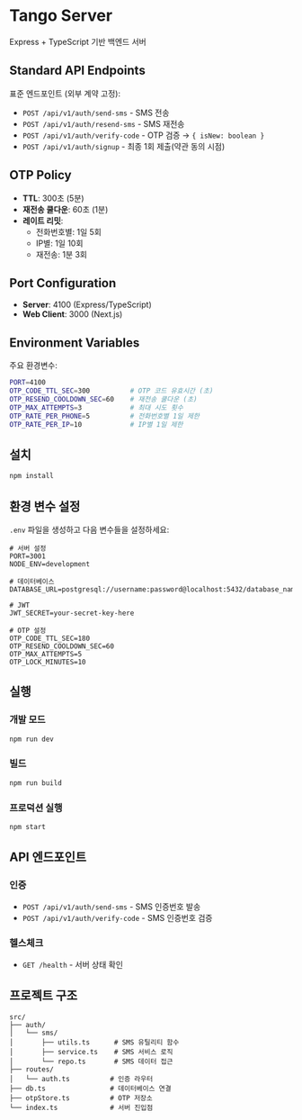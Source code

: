 # Tango Server

Express + TypeScript 기반 백엔드 서버

## Standard API Endpoints

표준 엔드포인트 (외부 계약 고정):

- `POST /api/v1/auth/send-sms` - SMS 전송
- `POST /api/v1/auth/resend-sms` - SMS 재전송  
- `POST /api/v1/auth/verify-code` - OTP 검증 → `{ isNew: boolean }`
- `POST /api/v1/auth/signup` - 최종 1회 제출(약관 동의 시점)

## OTP Policy

- **TTL**: 300초 (5분)
- **재전송 쿨다운**: 60초 (1분)
- **레이트 리밋**: 
  - 전화번호별: 1일 5회
  - IP별: 1일 10회
  - 재전송: 1분 3회

## Port Configuration

- **Server**: 4100 (Express/TypeScript)
- **Web Client**: 3000 (Next.js)

## Environment Variables

주요 환경변수:

```bash
PORT=4100
OTP_CODE_TTL_SEC=300          # OTP 코드 유효시간 (초)
OTP_RESEND_COOLDOWN_SEC=60    # 재전송 쿨다운 (초)
OTP_MAX_ATTEMPTS=3            # 최대 시도 횟수
OTP_RATE_PER_PHONE=5          # 전화번호별 1일 제한
OTP_RATE_PER_IP=10            # IP별 1일 제한
```

## 설치

```bash
npm install
```

## 환경 변수 설정

`.env` 파일을 생성하고 다음 변수들을 설정하세요:

```env
# 서버 설정
PORT=3001
NODE_ENV=development

# 데이터베이스
DATABASE_URL=postgresql://username:password@localhost:5432/database_name

# JWT
JWT_SECRET=your-secret-key-here

# OTP 설정
OTP_CODE_TTL_SEC=180
OTP_RESEND_COOLDOWN_SEC=60
OTP_MAX_ATTEMPTS=5
OTP_LOCK_MINUTES=10
```

## 실행

### 개발 모드
```bash
npm run dev
```

### 빌드
```bash
npm run build
```

### 프로덕션 실행
```bash
npm start
```

## API 엔드포인트

### 인증
- `POST /api/v1/auth/send-sms` - SMS 인증번호 발송
- `POST /api/v1/auth/verify-code` - SMS 인증번호 검증

### 헬스체크
- `GET /health` - 서버 상태 확인

## 프로젝트 구조

```
src/
├── auth/
│   └── sms/
│       ├── utils.ts      # SMS 유틸리티 함수
│       ├── service.ts    # SMS 서비스 로직
│       └── repo.ts       # SMS 데이터 접근
├── routes/
│   └── auth.ts          # 인증 라우터
├── db.ts                # 데이터베이스 연결
├── otpStore.ts          # OTP 저장소
└── index.ts             # 서버 진입점
```



